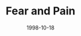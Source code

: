 ---
layout: message
category: message
series: "What Are You Running From?"
title: "Fear and Pain"
date: 1998-10-18
audio-description: "This series teaches us to deal with our fears and take back responsibility for our own lives. "
audio: ""
audio-title: "Fear and Pain"
audio-duration: "&#58;"
---